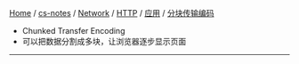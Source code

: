 [Home](https://mengxianbin.github.io) /
[cs-notes](https://mengxianbin.github.io/cs-notes/site) /
[Network](https://mengxianbin.github.io/cs-notes/site/Network) /
[HTTP](https://mengxianbin.github.io/cs-notes/site/Network/HTTP) /
[应用](https://mengxianbin.github.io/cs-notes/site/Network/HTTP/%E5%BA%94%E7%94%A8) /
[分块传输编码](https://mengxianbin.github.io/cs-notes/site/Network/HTTP/%E5%BA%94%E7%94%A8/%E5%88%86%E5%9D%97%E4%BC%A0%E8%BE%93%E7%BC%96%E7%A0%81)

* Chunked Transfer Encoding
* 可以把数据分割成多块，让浏览器逐步显示页面

---
